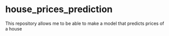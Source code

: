 # house_prices_prediction
This repository allows me to be able to make a model that predicts prices of a house
